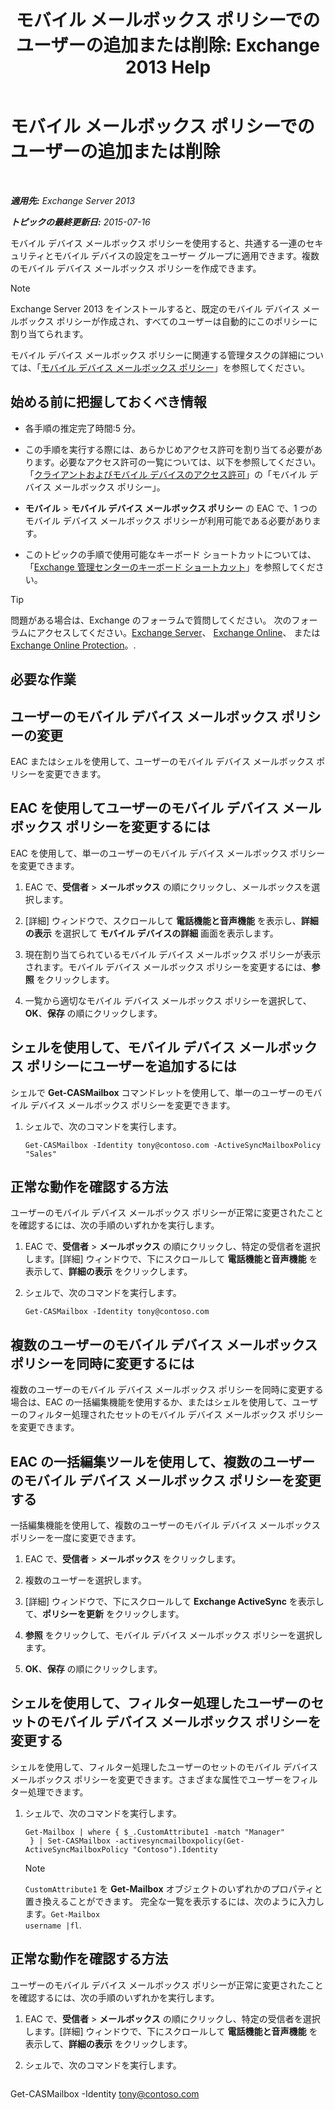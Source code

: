 ﻿---
title: 'モバイル メールボックス ポリシーでのユーザーの追加または削除: Exchange 2013 Help'
TOCTitle: モバイル メールボックス ポリシーでのユーザーの追加または削除
ms:assetid: 4ca8e395-c074-4165-b788-16fae3e2ccab
ms:mtpsurl: https://technet.microsoft.com/ja-jp/library/Aa997929(v=EXCHG.150)
ms:contentKeyID: 49896242
ms.date: 04/24/2018
mtps_version: v=EXCHG.150
ms.translationtype: HT
---

# モバイル メールボックス ポリシーでのユーザーの追加または削除

 

_**適用先:** Exchange Server 2013_

_**トピックの最終更新日:** 2015-07-16_

モバイル デバイス メールボックス ポリシーを使用すると、共通する一連のセキュリティとモバイル デバイスの設定をユーザー グループに適用できます。複数のモバイル デバイス メールボックス ポリシーを作成できます。


> [!NOTE]
> Exchange Server 2013 をインストールすると、既定のモバイル デバイス メールボックス ポリシーが作成され、すべてのユーザーは自動的にこのポリシーに割り当てられます。



モバイル デバイス メールボックス ポリシーに関連する管理タスクの詳細については、「[モバイル デバイス メールボックス ポリシー](mobile-device-mailbox-policies-exchange-2013-help.md)」を参照してください。

## 始める前に把握しておくべき情報

  - 各手順の推定完了時間:5 分。

  - この手順を実行する際には、あらかじめアクセス許可を割り当てる必要があります。必要なアクセス許可の一覧については、以下を参照してください。「[クライアントおよびモバイル デバイスのアクセス許可](clients-and-mobile-devices-permissions-exchange-2013-help.md)」の「モバイル デバイス メールボックス ポリシー」。

  - <strong>モバイル</strong> \> <strong>モバイル デバイス メールボックス ポリシー</strong> の EAC で、1 つのモバイル デバイス メールボックス ポリシーが利用可能である必要があります。

  - このトピックの手順で使用可能なキーボード ショートカットについては、「[Exchange 管理センターのキーボード ショートカット](keyboard-shortcuts-in-the-exchange-admin-center-exchange-online-protection-help.md)」を参照してください。


> [!TIP]
> 問題がある場合は、Exchange のフォーラムで質問してください。 次のフォーラムにアクセスしてください。<A href="https://go.microsoft.com/fwlink/p/?linkid=60612">Exchange Server</A>、 <A href="https://go.microsoft.com/fwlink/p/?linkid=267542">Exchange Online</A>、 または <A href="https://go.microsoft.com/fwlink/p/?linkid=285351">Exchange Online Protection</A>。.



## 必要な作業

## ユーザーのモバイル デバイス メールボックス ポリシーの変更

EAC またはシェルを使用して、ユーザーのモバイル デバイス メールボックス ポリシーを変更できます。

## EAC を使用してユーザーのモバイル デバイス メールボックス ポリシーを変更するには

EAC を使用して、単一のユーザーのモバイル デバイス メールボックス ポリシーを変更できます。

1.  EAC で、<strong>受信者</strong> \> <strong>メールボックス</strong> の順にクリックし、メールボックスを選択します。

2.  \[詳細\] ウィンドウで、スクロールして <strong>電話機能と音声機能</strong> を表示し、<strong>詳細の表示</strong> を選択して <strong>モバイル デバイスの詳細</strong> 画面を表示します。

3.  現在割り当てられているモバイル デバイス メールボックス ポリシーが表示されます。モバイル デバイス メールボックス ポリシーを変更するには、<strong>参照</strong> をクリックします。

4.  一覧から適切なモバイル デバイス メールボックス ポリシーを選択して、<strong>OK</strong>、<strong>保存</strong> の順にクリックします。

## シェルを使用して、モバイル デバイス メールボックス ポリシーにユーザーを追加するには

シェルで **Get-CASMailbox** コマンドレットを使用して、単一のユーザーのモバイル デバイス メールボックス ポリシーを変更できます。

1.  シェルで、次のコマンドを実行します。
    
        Get-CASMailbox -Identity tony@contoso.com -ActiveSyncMailboxPolicy "Sales" 

## 正常な動作を確認する方法

ユーザーのモバイル デバイス メールボックス ポリシーが正常に変更されたことを確認するには、次の手順のいずれかを実行します。

1.  EAC で、<strong>受信者</strong> \> <strong>メールボックス</strong> の順にクリックし、特定の受信者を選択します。\[詳細\] ウィンドウで、下にスクロールして <strong>電話機能と音声機能</strong> を表示して、<strong>詳細の表示</strong> をクリックします。

2.  シェルで、次のコマンドを実行します。
    
        Get-CASMailbox -Identity tony@contoso.com 

## 複数のユーザーのモバイル デバイス メールボックス ポリシーを同時に変更するには

複数のユーザーのモバイル デバイス メールボックス ポリシーを同時に変更する場合は、EAC の一括編集機能を使用するか、またはシェルを使用して、ユーザーのフィルター処理されたセットのモバイル デバイス メールボックス ポリシーを変更できます。

## EAC の一括編集ツールを使用して、複数のユーザーのモバイル デバイス メールボックス ポリシーを変更する

一括編集機能を使用して、複数のユーザーのモバイル デバイス メールボックス ポリシーを一度に変更できます。

1.  EAC で、<strong>受信者</strong> \> <strong>メールボックス</strong> をクリックします。

2.  複数のユーザーを選択します。

3.  \[詳細\] ウィンドウで、下にスクロールして <strong>Exchange ActiveSync</strong> を表示して、<strong>ポリシーを更新</strong> をクリックします。

4.  <strong>参照</strong> をクリックして、モバイル デバイス メールボックス ポリシーを選択します。

5.  <strong>OK</strong>、<strong>保存</strong> の順にクリックします。

## シェルを使用して、フィルター処理したユーザーのセットのモバイル デバイス メールボックス ポリシーを変更する

シェルを使用して、フィルター処理したユーザーのセットのモバイル デバイス メールボックス ポリシーを変更できます。さまざまな属性でユーザーをフィルター処理できます。

1.  シェルで、次のコマンドを実行します。
    
        Get-Mailbox | where { $_.CustomAttribute1 -match "Manager"
         } | Set-CASMailbox -activesyncmailboxpolicy(Get-ActiveSyncMailboxPolicy "Contoso").Identity
    

    > [!NOTE]
    > <CODE>CustomAttribute1</CODE> を <STRONG>Get-Mailbox</STRONG> オブジェクトのいずれかのプロパティと置き換えることができます。 完全な一覧を表示するには、次のように入力します。<CODE>Get-Mailbox username |fl</CODE>.



## 正常な動作を確認する方法

ユーザーのモバイル デバイス メールボックス ポリシーが正常に変更されたことを確認するには、次の手順のいずれかを実行します。

1.  EAC で、<strong>受信者</strong> \> <strong>メールボックス</strong> の順にクリックし、特定の受信者を選択します。\[詳細\] ウィンドウで、下にスクロールして <strong>電話機能と音声機能</strong> を表示して、<strong>詳細の表示</strong> をクリックします。

2.  シェルで、次のコマンドを実行します。
    
    ```powershell
Get-CASMailbox -Identity tony@contoso.com
```

